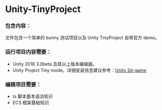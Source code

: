 # Unity-TinyProject

### 包含内容：
文件包含一个简单的 bunny 测试项目以及 Unity TinyProject 自带官方 demo。

### 运行项目内容需要：
- Unity 2018 3.0beta 及其以上版本编辑器。
- Unity Project Tiny mode。详细安装信息建议参考：[Unity 2d-game](https://blogs.unity3d.com/cn/2018/12/05/project-tiny-preview-package-is-here/)
### 编辑项目需要：
- ts 脚本基本语法知识
- ECS 框架基础知识